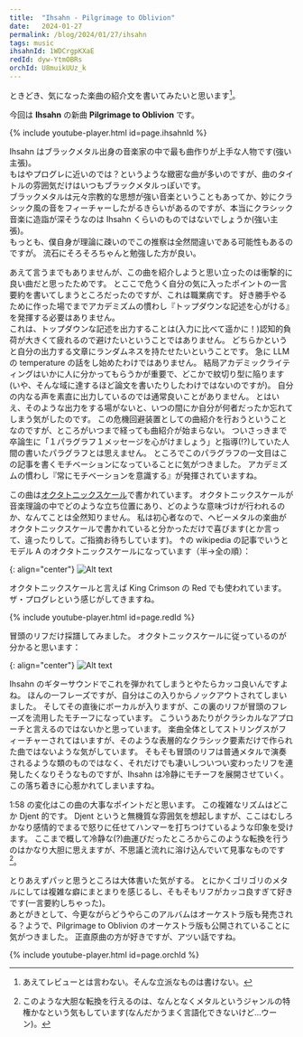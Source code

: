 ```yaml
---
title:  "Ihsahn - Pilgrimage to Oblivion"
date:   2024-01-27
permalink: /blog/2024/01/27/ihsahn
tags: music
ihsahnId: 1WDCrgpKXaE
redId: dyw-YtmOBRs
orchId: U8muikUUz_k
---
```


ときどき、気になった楽曲の紹介文を書いてみたいと思います[^1]。

今回は **Ihsahn** の新曲 **Pilgrimage to Oblivion** です。

{% include youtube-player.html id=page.ihsahnId %}

Ihsahn はブラックメタル出身の音楽家の中で最も曲作りが上手な人物です(強い主張)。  
もはやプログレに近いのでは？というような緻密な曲が多いのですが、曲のタイトルの雰囲気だけはいつもブラックメタルっぽいです。  
ブラックメタルは元々宗教的な思想が強い音楽ということもあってか、妙にクラシック風の音をフィーチャーしたがるきらいがあるのですが、本当にクラシック音楽に造詣が深そうなのは Ihsahn くらいのものではないでしょうか(強い主張)。  
もっとも、僕自身が理論に疎いのでこの推察は全然間違いである可能性もあるのですが。
流石にそろそろちゃんと勉強した方が良い。

あえて言うまでもありませんが、この曲を紹介しようと思い立ったのは衝撃的に良い曲だと思ったためです。
とここで危うく自分の気に入ったポイントの一言要約を書いてしまうところだったのですが、これは職業病です。
好き勝手やるために作った場でまでアカデミズムの慣わし『トップダウンな記述を心がける』を発揮する必要はありません。  
これは、トップダウンな記述を出力することは(入力に比べて遥かに！)認知的負荷が大きくて疲れるので避けたいということではありません。
どちらかというと自分の出力する文章にランダムネスを持たせたいということです。
急に LLM の temperature の話をし始めたわけではありません。
結局アカデミックライティングはいかに人に分かってもらうかが重要で、どこかで紋切り型に陥ります(いや、そんな域に達するほど論文を書いたりしたわけではないのですが)。
自分の内なる声を素直に出力しているのでは通常良いことがありません。
とはいえ、そのような出力をする場がないと、いつの間にか自分が何者だったか忘れてしまう気がしたのです。
この危機回避装置としての曲紹介を行おうということなのですが、ところがいつまで経っても曲紹介が始まらない。
ついさっきまで卒論生に「１パラグラフ１メッセージを心がけましょう」と指導(!?)していた人間の書いたパラグラフとは思えません。
ところでこのパラグラフの一文目はこの記事を書くモチベーションになっていることに気がつきました。
アカデミズムの慣わし『常にモチベーションを意識する』が発揮されていますね。

この曲は[オクタトニックスケール](https://ja.wikipedia.org/wiki/%E5%85%AB%E9%9F%B3%E9%9F%B3%E9%9A%8E)で書かれています。
オクタトニックスケールが音楽理論の中でどのような立ち位置にあり、どのような意味づけが行われるのか、なんてことは全然知りません。
私は初心者なので、ヘビーメタルの楽曲がオクタトニックスケールで書かれていると分かっただけで喜びます(とか言って、違ったりして。ご指摘お待ちしています)。
↑の wikipedia の記事でいうとモデル A のオクタトニックスケールになっています（半→全の順）：

{: align="center"}
![Alt text]({{site.baseurl}}/assets/img/posts/2024-01-27-ihsahn/octatonic.png)

オクタトニックスケールと言えば King Crimson の Red でも使われています。
ザ・プログレという感じがしてきますね。

{% include youtube-player.html id=page.redId %}

冒頭のリフだけ採譜してみました。
オクタトニックスケールに従っているのが分かると思います：

{: align="center"}
![Alt text]({{site.baseurl}}/assets/img/posts/2024-01-27-ihsahn/intro.png)

Ihsahn のギターサウンドでこれを弾かれてしまうとやたらカッコ良いんですよね。
ほんの一フレーズですが、自分はこの入りからノックアウトされてしまいました。
そしてその直後にボーカルが入りますが、この裏のリフが冒頭のフレーズを流用したモチーフになっています。
こういうあたりがクラシカルなアプローチと言えるのではないかと思っています。
楽曲全体としてストリングスがフィーチャーされてはいますが、そのような表層的なクラシック要素だけで作られた曲ではないような気がしています。
そもそも冒頭のリフは普通メタルで演奏されるような類のものではなく、それだけでも凄いしついつい変わったリフを連発したくなりそうなものですが、Ihsahn は冷静にモチーフを展開させていく。
この落ち着きに心惹かれてしまいますね。

1:58 の変化はこの曲の大事なポイントだと思います。
この複雑なリズムはどこか Djent 的です。
Djent というと無機質な雰囲気を想起しますが、ここはむしろかなり感情的でまるで怒りに任せてハンマーを打ちつけているような印象を受けます。
ここまで概して冷静な(?)曲運びだったところからこのような転換を行うのはかなり大胆に思えますが、不思議と流れに溶け込んでいて見事なものです[^2]。

とりあえずパッと思うところは大体書いた気がする。
とにかくゴリゴリのメタルにしては複雑な癖にまとまりを感じるし、そもそもリフがカッコ良すぎて好きです(一言要約しちゃった)。  
あとがきとして、今更ながらどうやらこのアルバムはオーケストラ版も発売される？ようで、Pilgrimage to Oblivion のオーケストラ版も公開されていることに気がつきました。
正直原曲の方が好きですが、アツい話ですね。

{% include youtube-player.html id=page.orchId %}

[^1]: あえてレビューとは言わない。そんな立派なものは書けない。
[^2]: このような大胆な転換を行えるのは、なんとなくメタルというジャンルの特権かなという気もしています(なんだかうまく言語化できないけど…ウーン)。